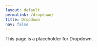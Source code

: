 ```yaml
---
layout: default
permalink: /dropdown/
title: Dropdown
nav: false
---
```


This page is a placeholder for Dropdown.